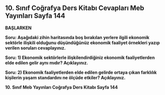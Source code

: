 ## 10. Sınıf Coğrafya Ders Kitabı Cevapları Meb Yayınları Sayfa 144

**BAŞLARKEN**

**Soru: Aşağıdaki zihin haritasında boş bırakılan yerlere ilgili ekonomik sektörle ilişkili olduğunu düşündüğünüz ekonomik faaliyet örnekleri yazıp verilen soruları cevaplayınız.**

**Soru: 1) Ekonomik sektörlerle ilişkilendirdiğiniz ekonomik faaliyetlerden elde edilen gelir aynı mıdır? Açıklayınız.**

**Soru: 2) Ekonomik faaliyetlerden elde edilen gelirde ortaya çıkan farklılık kişilerin yaşam standardını ne ölçüde etkiler? Açıklayınız.**

**10. Sınıf Meb Yayınları Coğrafya Ders Kitabı Sayfa 144**